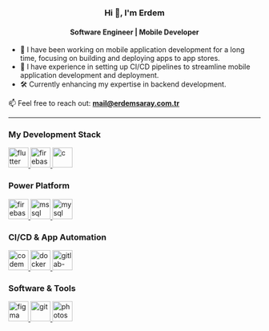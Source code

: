 <h3 align="center">Hi 👋, I'm Erdem</h3>
<h4 align="center">Software Engineer | Mobile Developer</h4>

- 🚀 I have been working on mobile application development for a long time, focusing on building and deploying apps to app stores.  
- 🔧 I have experience in setting up CI/CD pipelines to streamline mobile application development and deployment.  
- 🛠️ Currently enhancing my expertise in backend development. 

📫 Feel free to reach out: **mail@erdemsaray.com.tr**  

<hr>


 
<h3 align="left">My Development Stack</h3>
<p align="left"> 
  <a href="https://flutter.dev" target="_blank"> 
   <img src="https://www.vectorlogo.zone/logos/flutterio/flutterio-icon.svg" alt="flutter" width="40" height="40"/> 
  </a> 
  <a href="https://firebase.google.com/" target="_blank"> 
   <img src="https://www.vectorlogo.zone/logos/firebase/firebase-icon.svg" alt="firebase" width="40" height="40"/> 
  </a> 
  <a href="https://nodejs.org/en" target="_blank"> 
   <img src="https://static-00.iconduck.com/assets.00/node-js-icon-1817x2048-g8tzf91e.png" alt="c" width="40" height="40"/> 
  </a> 
</p>

<h3 align="left">Power Platform</h3>
<p align="left"> 
  <a href="https://powerapps.microsoft.com/tr-tr/" target="_blank"> 
   <img src="https://static.wikia.nocookie.net/logopedia/images/4/44/Microsoft_Power_Apps_%282020%29.svg/revision/latest?cb=20200929195935" alt="firebase" width="40" height="40"/> 
  </a> 
  <a href="https://powerautomate.microsoft.com/tr-tr/" target="_blank"> 
   <img src="https://static.wikia.nocookie.net/logopedia/images/1/11/Microsoft_Power_Automate_%282020%29.svg/revision/latest?cb=20200929195936" alt="mssql" width="40" height="40"/> 
  </a> 
  <a href="https://www.microsoft.com/tr-tr/microsoft-365/sharepoint/collaboration" target="_blank"> 
   <img src="https://static.wikia.nocookie.net/logopedia/images/3/31/Microsoft_Office_SharePoint_%282018%E2%80%93present%29.svg/revision/latest/scale-to-width-down/200?cb=20190927110357" alt="mysql" width="40" height="40"/> 
  </a> 
</p>

<h3 align="left">CI/CD & App Automation</h3>

<p align="left"> 
  <a href="https://codemagic.io/" target="_blank"> 
   <img src="https://codemagic.io/media/landing/press-kit/png/star-gradient.png" alt="codemagic" width="40" height="40"/> 
  </a> 
  <a href="https://www.docker.com/" target="_blank"> 
   <img src="https://img.icons8.com/color/344/docker.png" alt="docker" width="40" height="40"/> 
  </a> 
  <a href="https://docs.gitlab.com/runner/" target="_blank"> 
   <img src="https://about.gitlab.com/images/press/press-kit-icon.svg" alt="gitlab-runner" width="40" height="40"/> 
  </a> 
  
  

</p>
 

 
<h3 align="left">Software & Tools</h3>
<p align="left"> 
  <a href="https://www.figma.com/" target="_blank"> 
  <img src="https://www.vectorlogo.zone/logos/figma/figma-icon.svg" alt="figma" width="40" height="40"/> 
  </a> 
  <a href="https://git-scm.com/" target="_blank"> 
   <img src="https://www.vectorlogo.zone/logos/git-scm/git-scm-icon.svg" alt="git" width="40" height="40"/> 
  </a> 
  <a href="https://www.photoshop.com/en" target="_blank"> 
   <img src="https://upload.wikimedia.org/wikipedia/commons/thumb/a/af/Adobe_Photoshop_CC_icon.svg/800px-Adobe_Photoshop_CC_icon.svg.png" alt="photoshop" width="40" height="40"/> 
  
  </a> 
</p>
